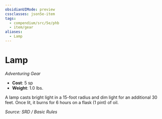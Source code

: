 ```yaml
---
obsidianUIMode: preview
cssclasses: json5e-item
tags:
  - compendium/src/5e/phb
  - item/gear
aliases:
  - Lamp
---
```

# Lamp
*Adventuring Gear*  

- **Cost**: 5 sp
- **Weight**: 1.0 lbs.

A lamp casts bright light in a 15-foot radius and dim light for an additional 30 feet. Once lit, it burns for 6 hours on a flask (1 pint) of oil.

*Source: SRD / Basic Rules*